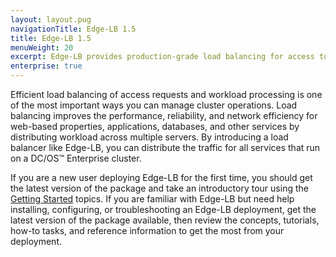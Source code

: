 ```yaml
---
layout: layout.pug
navigationTitle: Edge-LB 1.5
title: Edge-LB 1.5
menuWeight: 20
excerpt: Edge-LB provides production-grade load balancing for access to all services that run on DC/OS Enterprise clusters
enterprise: true
---
```


Efficient load balancing of access requests and workload processing is one of the most important ways you can manage cluster operations. Load balancing improves the performance, reliability, and network efficiency for web-based properties, applications, databases, and other services by distributing workload across multiple servers. By introducing a load balancer like Edge-LB, you can distribute the traffic for all services that run on a DC/OS&trade; Enterprise cluster.

If you are a new user deploying Edge-LB for the first time, you should get the latest version of the package and take an introductory tour using the [Getting Started](/mesosphere/dcos/services/edge-lb/1.5/getting-started/) topics. If you are familiar with Edge-LB but need help installing, configuring, or troubleshooting an Edge-LB deployment, get the latest version of the package available, then review the concepts, tutorials, how-to tasks, and reference information to get the most from your deployment.
